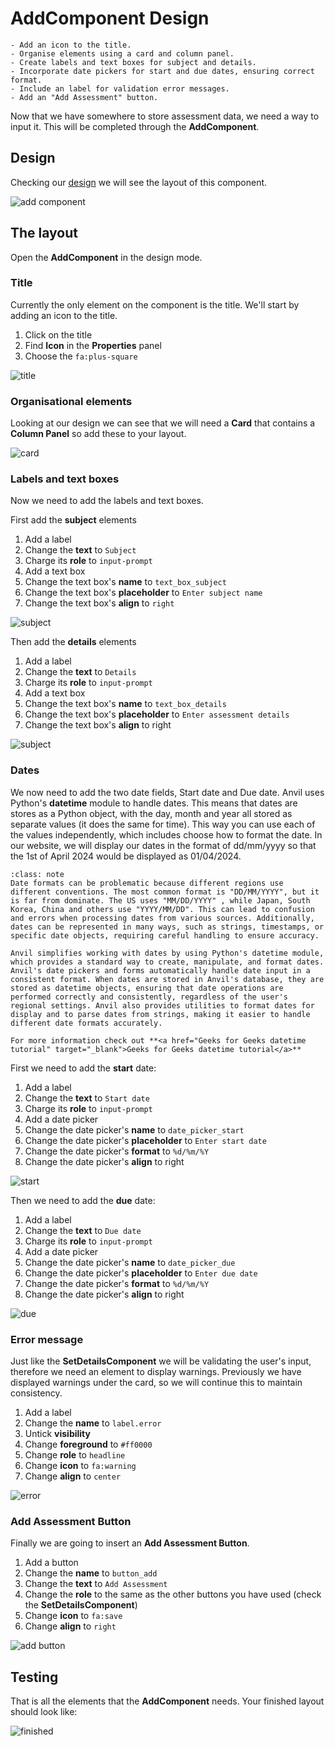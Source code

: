 # AddComponent Design

```{topic} In this tutorial you will:
- Add an icon to the title.
- Organise elements using a card and column panel.
- Create labels and text boxes for subject and details.
- Incorporate date pickers for start and due dates, ensuring correct format.
- Include an label for validation error messages.
- Add an "Add Assessment" button.
```

Now that we have somewhere to store assessment data, we need a way to input it. This will be completed through the **AddComponent**.

## Design

Checking our [design](./03_studyM8_design.md) we will see the layout of this component.

![add component](./assets/img/03/wireframe_add.png)

## The layout

Open the **AddComponent** in the design mode.

### Title

Currently the only element on the component is the title. We'll start by adding an icon to the title.

1. Click on the title
2. Find **Icon** in the **Properties** panel
3. Choose the `fa:plus-square`

![title](./assets/img/22/title.gif)

### Organisational elements

Looking at our design we can see that we will need a **Card** that contains a **Column Panel** so add these to your layout.

![card](./assets/img/22/card.gif)

### Labels and text boxes

Now we need to add the labels and text boxes.

First add the **subject** elements

1. Add a label
2. Change the **text** to `Subject`
3. Charge its **role** to `input-prompt`
4. Add a text box
5. Change the text box's **name** to `text_box_subject`
6. Change the text box's **placeholder** to `Enter subject name`
7. Change the text box's **align** to `right` 

![subject](./assets/img/22/subject.gif)

Then add the **details** elements

1. Add a label
2. Change the **text** to `Details`
3. Charge its **role** to `input-prompt`
4. Add a text box
5. Change the text box's **name** to `text_box_details`
6. Change the text box's **placeholder** to `Enter assessment details`
7. Change the text box's **align** to right 

![subject](./assets/img/22/subject.gif)

### Dates

We now need to add the two date fields, Start date and Due date. Anvil uses Python's **datetime** module to handle dates. This means that dates are stores as a Python object, with the day, month and year all stored as separate values (it does the same for time). This way you can use each of the values independently, which includes choose how to format the date. In our website, we will display our dates in the format of dd/mm/yyyy so that the 1st of April 2024 would be displayed as 01/04/2024. 

```{admonition} Date formats
:class: note
Date formats can be problematic because different regions use different conventions. The most common format is "DD/MM/YYYY", but it is far from dominate. The US uses "MM/DD/YYYY" , while Japan, South Korea, China and others use "YYYY/MM/DD". This can lead to confusion and errors when processing dates from various sources. Additionally, dates can be represented in many ways, such as strings, timestamps, or specific date objects, requiring careful handling to ensure accuracy.

Anvil simplifies working with dates by using Python's datetime module, which provides a standard way to create, manipulate, and format dates. Anvil's date pickers and forms automatically handle date input in a consistent format. When dates are stored in Anvil's database, they are stored as datetime objects, ensuring that date operations are performed correctly and consistently, regardless of the user's regional settings. Anvil also provides utilities to format dates for display and to parse dates from strings, making it easier to handle different date formats accurately.

For more information check out **<a href="Geeks for Geeks datetime tutorial" target="_blank">Geeks for Geeks datetime tutorial</a>**
```

First we need to add the **start** date:

1. Add a label
2. Change the **text** to `Start date`
3. Charge its **role** to `input-prompt`
4. Add a date picker
5. Change the date picker's **name** to `date_picker_start`
6. Change the date picker's **placeholder** to `Enter start date`
7. Change the date picker's **format** to `%d/%m/%Y`
8. Change the date picker's **align** to right

![start](./assets/img/22/start.gif)

Then we need to add the **due** date:

1. Add a label
2. Change the **text** to `Due date`
3. Charge its **role** to `input-prompt`
4. Add a date picker
5. Change the date picker's **name** to `date_picker_due`
6. Change the date picker's **placeholder** to `Enter due date`
7. Change the date picker's **format** to `%d/%m/%Y`
8. Change the date picker's **align** to right

![due](./assets/img/22/due.gif)

### Error message

Just like the **SetDetailsComponent** we will be validating the user's input, therefore we need an element to display warnings. Previously we have displayed warnings under the card, so we will continue this to maintain consistency.

1. Add a label
2. Change the **name** to `label.error`
3. Untick **visibility**
4. Change **foreground** to `#ff0000`
5. Change **role** to `headline`
6. Change **icon** to `fa:warning`
7. Change **align** to `center`

![error](./assets/img/22/error.gif)

### Add Assessment Button

Finally we are going to insert an **Add Assessment Button**.

1. Add a button
2. Change the **name** to `button_add`
3. Change the **text** to `Add Assessment`
4. Change the **role** to the same as the other buttons you have used (check the **SetDetailsComponent**)
5. Change **icon** to `fa:save`
6. Change **align** to `right`

![add button](./assets/img/22/add_button.gif)

## Testing

That is all the elements that the **AddComponent** needs. Your finished layout should look like:

![finished](./assets/img/22/finished.png)